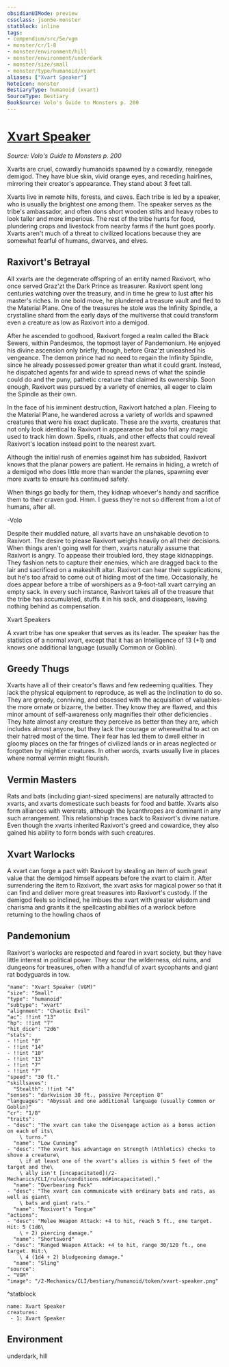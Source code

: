 ```yaml
---
obsidianUIMode: preview
cssclass: json5e-monster
statblock: inline
tags:
- compendium/src/5e/vgm
- monster/cr/1-8
- monster/environment/hill
- monster/environment/underdark
- monster/size/small
- monster/type/humanoid/xvart
aliases: ["Xvart Speaker"]
NoteIcon: monster
BestiaryType: humanoid (xvart)
SourceType: Bestiary
BookSource: Volo's Guide to Monsters p. 200
---
```

# [Xvart Speaker](2-Mechanics/CLI/bestiary/humanoid/xvart-speaker-vgm.md)
*Source: Volo's Guide to Monsters p. 200*  

Xvarts are cruel, cowardly humanoids spawned by a cowardly, renegade demigod. They have blue skin, vivid orange eyes, and receding hairlines, mirroring their creator's appearance. They stand about 3 feet tall.

Xvarts live in remote hills, forests, and caves. Each tribe is led by a speaker, who is usually the brightest one among them. The speaker serves as the tribe's ambassador, and often dons short wooden stilts and heavy robes to look taller and more imperious. The rest of the tribe hunts for food, plundering crops and livestock from nearby farms if the hunt goes poorly. Xvarts aren't much of a threat to civilized locations because they are somewhat fearful of humans, dwarves, and elves.

## Raxivort's Betrayal

All xvarts are the degenerate offspring of an entity named Raxivort, who once served Graz'zt the Dark Prince as treasurer. Raxivort spent long centuries watching over the treasury, and in time he grew to lust after his master's riches. In one bold move, he plundered a treasure vault and fled to the Material Plane. One of the treasures he stole was the Infinity Spindle, a crystalline shard from the early days of the multiverse that could transform even a creature as low as Raxivort into a demigod.

After he ascended to godhood, Raxivort forged a realm called the Black Sewers, within Pandesmos, the topmost layer of Pandemonium. He enjoyed his divine ascension only briefly, though, before Graz'zt unleashed his vengeance. The demon prince had no need to regain the Infinity Spindle, since he already possessed power greater than what it could grant. Instead, he dispatched agents far and wide to spread news of what the spindle could do and the puny, pathetic creature that claimed its ownership. Soon enough, Raxivort was pursued by a variety of enemies, all eager to claim the Spindle as their own.

In the face of his imminent destruction, Raxivort hatched a plan. Fleeing to the Material Plane, he wandered across a variety of worlds and spawned creatures that were his exact duplicate. These are the xvarts, creatures that not only look identical to Raxivort in appearance but also foil any magic used to track him down. Spells, rituals, and other effects that could reveal Raxivort's location instead point to the nearest xvart.

Although the initial rush of enemies against him has subsided, Raxivort knows that the planar powers are patient. He remains in hiding, a wretch of a demigod who does little more than wander the planes, spawning ever more xvarts to ensure his continued safety.

When things go badly for them, they kidnap whoever's handy and sacrifice them to their craven god. Hmm. I guess they're not so different from a lot of humans, after all.

-Volo

Despite their muddled nature, all xvarts have an unshakable devotion to Raxivort. The desire to please Raxivort weighs heavily on all their decisions. When things aren't going well for them, xvarts naturally assume that Raxivort is angry. To appease their troubled lord, they stage kidnappings. They fashion nets to capture their enemies, which are dragged back to the lair and sacrificed on a makeshift altar. Raxivort can hear their supplications, but he's too afraid to come out of hiding most of the time. Occasionally, he does appear before a tribe of worshipers as a 9-foot-tall xvart carrying an empty sack. In every such instance, Raxivort takes all of the treasure that the tribe has accumulated, stuffs it in his sack, and disappears, leaving nothing behind as compensation.

Xvart Speakers

A xvart tribe has one speaker that serves as its leader. The speaker has the statistics of a normal xvart, except that it has an Intelligence of 13 (+1) and knows one additional language (usually Common or Goblin).

## Greedy Thugs

Xvarts have all of their creator's flaws and few redeeming qualities. They lack the physical equipment to reproduce, as well as the inclination to do so. They are greedy, conniving, and obsessed with the acquisition of valuables-the more ornate or bizarre, the better. They know they are flawed, and this minor amount of self-awareness only magnifies their other deficiencies . They hate almost any creature they perceive as better than they are, which includes almost anyone, but they lack the courage or wherewithal to act on their hatred most of the time. Their fear has led them to dwell either in gloomy places on the far fringes of civilized lands or in areas neglected or forgotten by mightier creatures. In other words, xvarts usually live in places where normal vermin might flourish.

## Vermin Masters

Rats and bats (including giant-sized specimens) are naturally attracted to xvarts, and xvarts domesticate such beasts for food and battle. Xvarts also form alliances with wererats, although the lycanthropes are dominant in any such arrangement. This relationship traces back to Raxivort's divine nature. Even though the xvarts inherited Raxivort's greed and cowardice, they also gained his ability to form bonds with such creatures.

## Xvart Warlocks

A xvart can forge a pact with Raxivort by stealing an item of such great value that the demigod himself appears before the xvart to claim it. After surrendering the item to Raxivort, the xvart asks for magical power so that it can find and deliver more great treasures into Raxivort's custody. If the demigod feels so inclined, he imbues the xvart with greater wisdom and charisma and grants it the spellcasting abilities of a warlock before returning to the howling chaos of

## Pandemonium

Raxivort's warlocks are respected and feared in xvart society, but they have little interest in political power. They scour the wilderness, old ruins, and dungeons for treasures, often with a handful of xvart sycophants and giant rat bodyguards in tow.

```statblock
"name": "Xvart Speaker (VGM)"
"size": "Small"
"type": "humanoid"
"subtype": "xvart"
"alignment": "Chaotic Evil"
"ac": !!int "13"
"hp": !!int "7"
"hit_dice": "2d6"
"stats":
- !!int "8"
- !!int "14"
- !!int "10"
- !!int "13"
- !!int "7"
- !!int "7"
"speed": "30 ft."
"skillsaves":
  "Stealth": !!int "4"
"senses": "darkvision 30 ft., passive Perception 8"
"languages": "Abyssal and one additional language (usually Common or Goblin)"
"cr": "1/8"
"traits":
- "desc": "The xvart can take the Disengage action as a bonus action on each of its\
    \ turns."
  "name": "Low Cunning"
- "desc": "The xvart has advantage on Strength (Athletics) checks to shove a creature\
    \ if at least one of the xvart's allies is within 5 feet of the target and the\
    \ ally isn't [incapacitated](/2-Mechanics/CLI/rules/conditions.md#incapacitated)."
  "name": "Overbearing Pack"
- "desc": "The xvart can communicate with ordinary bats and rats, as well as giant\
    \ bats and giant rats."
  "name": "Raxivort's Tongue"
"actions":
- "desc": "Melee Weapon Attack: +4 to hit, reach 5 ft., one target. Hit: 5 (1d6\
    \ + 2) piercing damage."
  "name": "Shortsword"
- "desc": "Ranged Weapon Attack: +4 to hit, range 30/120 ft., one target. Hit:\
    \ 4 (1d4 + 2) bludgeoning damage."
  "name": "Sling"
"source":
- "VGM"
"image": "/2-Mechanics/CLI/bestiary/humanoid/token/xvart-speaker.png"
```
^statblock

```encounter-table
name: Xvart Speaker
creatures:
 - 1: Xvart Speaker
```

## Environment

underdark, hill